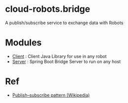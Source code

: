 # cloud-robots.bridge
A publish/subscribe service to exchange data with Robots

# Modules

- [Client](/client) : Client Java Library for use in any robot
- [Server](/server) : Spring Boot Bridge Server to run on any host

# Ref

- [Publish–subscribe pattern (Wikipedia)](https://en.wikipedia.org/wiki/Publish%E2%80%93subscribe_pattern)